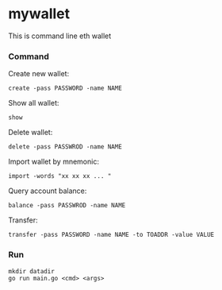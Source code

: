 # mywallet

This is command line eth wallet

### Command

Create new wallet:

    create -pass PASSWORD -name NAME

Show all wallet:

    show

Delete wallet:

    delete -pass PASSWROD -name NAME

Import wallet by mnemonic:

    import -words "xx xx xx ... "

Query account balance:

    balance -pass PASSWROD -name NAME

Transfer:

    transfer -pass PASSWORD -name NAME -to TOADDR -value VALUE

### Run

    mkdir datadir
    go run main.go <cmd> <args>
